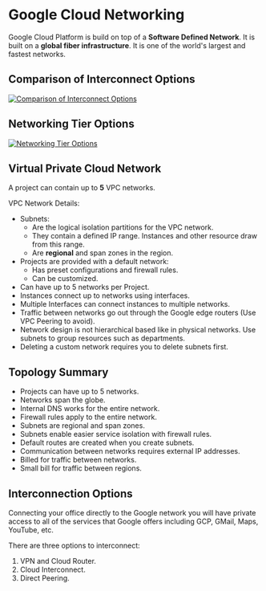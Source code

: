 # Google Cloud Networking

Google Cloud Platform is build on top of a __Software Defined Network__.
It is built on a __global fiber infrastructure__. It is one of the world's largest and fastest networks.

## Comparison of Interconnect Options

[![Comparison of Interconnect Options](https://cloud.google.com/solutions/images/patterns-for-connecting-other-csps-with-gcp-6-comparison.svg)](https://cloud.google.com/solutions/patterns-for-connecting-other-csps-with-gcp)

## Networking Tier Options

[![Networking Tier Options](https://cloud.google.com/images/network-tiers/decision-tree.svg)](https://cloud.google.com/network-tiers/)

## Virtual Private Cloud Network

A project can contain up to __5__ VPC networks.

VPC Network Details:

* Subnets:
  * Are the logical isolation partitions for the VPC network.
  * They contain a defined IP range. Instances and other resource draw from this range.
  * Are __regional__ and span zones in the region.
* Projects are provided with a default network:
  * Has preset configurations and firewall rules.
  * Can be customized.
* Can have up to 5 networks per Project.
* Instances connect up to networks using interfaces.
* Multiple Interfaces can connect instances to multiple networks.
* Traffic between networks go out through the Google edge routers (Use VPC Peering to avoid).
* Network design is not hierarchical based like in physical networks. Use subnets to group resources such as departments.
* Deleting a custom network requires you to delete subnets first.

## Topology Summary

* Projects can have up to 5 networks.
* Networks span the globe.
* Internal DNS works for the entire network.
* Firewall rules apply to the entire network.
* Subnets are regional and span zones.
* Subnets enable easier service isolation with firewall rules.
* Default routes are created when you create subnets.
* Communication between networks requires external IP addresses.
* Billed for traffic between networks.
* Small bill for traffic between regions.

## Interconnection Options

Connecting your office directly to the Google network you will have private access to all of the services that Google offers including GCP, GMail, Maps, YouTube, etc.

There are three options to interconnect:

1. VPN and Cloud Router.
1. Cloud Interconnect.
1. Direct Peering.

